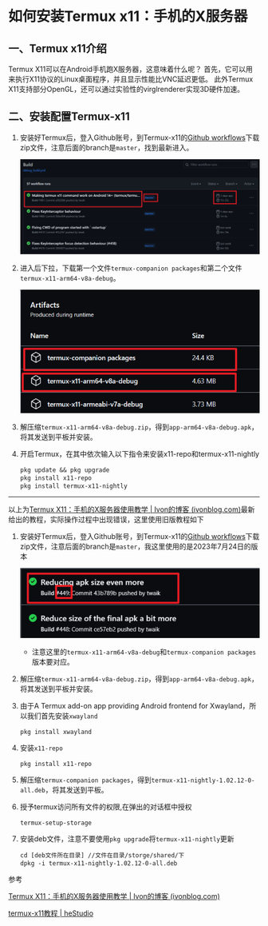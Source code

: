# 如何安装Termux x11：手机的X服务器

## 一、Termux x11介绍

Termux X11可以在Android手机跑X服务器，这意味着什么呢？ 首先，它可以用来执行X11协议的Linux桌面程序，并且显示性能比VNC延迟更低。 此外Termux X11支持部分OpenGL，还可以通过实验性的virglrenderer实现3D硬件加速。

## 二、安装配置Termux-x11

1. 安装好Termux后，登入Github账号，到Termux-x11的[Github workflows](https://github.com/termux/termux-x11/actions/workflows/debug_build.yml)下载zip文件，注意后面的branch是`master`，找到最新进入。

   ![7](img\7.png) 

2. 进入后下拉，下载第一个文件`termux-companion packages`和第二个文件 `termux-x11-arm64-v8a-debug`。

   ![8](img\8.png)

3. 解压缩`termux-x11-arm64-v8a-debug.zip`，得到`app-arm64-v8a-debug.apk`，将其发送到平板并安装。

4. 开启Termux，在其中依次输入以下指令来安装x11-repo和termux-x11-nightly

   ```shell
   pkg update && pkg upgrade
   pkg install x11-repo
   pkg install termux-x11-nightly
   ```

----

以上为[Termux X11：手机的X服务器使用教学 | Ivon的博客 (ivonblog.com)](https://ivonblog.com/posts/termux-x11/)最新给出的教程，实际操作过程中出现错误，这里使用旧版教程如下

1. 安装好Termux后，登入Github账号，到Termux-x11的[Github workflows](https://github.com/termux/termux-x11/actions/workflows/debug_build.yml)下载zip文件，注意后面的branch是`master`，我这里使用的是2023年7月24日的版本

   ![12](img\12.png)

   * 注意这里的`termux-x11-arm64-v8a-debug`和`termux-companion packages`版本要对应。

2. 解压缩`termux-x11-arm64-v8a-debug.zip`，得到`app-arm64-v8a-debug.apk`，将其发送到平板并安装。

3. 由于A Termux add-on app providing Android frontend for Xwayland，所以我们首先安装`xwayland`

   ```shell
   pkg install xwayland
   ```

4. 安装`x11-repo`

   ```shell
   pkg install x11-repo
   ```

5. 解压缩`termux-companion packages`，得到`termux-x11-nightly-1.02.12-0-all.deb`，将其发送到平板。

5. 授予termux访问所有文件的权限,在弹出的对话框中授权

   ```shell
   termux-setup-storage
   ```

6. 安装deb文件，注意不要使用`pkg upgrade`将`termux-x11-nightly`更新

   ```shell
   cd [deb文件所在目录] //文件在目录/storge/shared/下
   dpkg -i termux-x11-nightly-1.02.12-0-all.deb
   ```

   

参考

[Termux X11：手机的X服务器使用教学 | Ivon的博客 (ivonblog.com)](https://ivonblog.com/posts/termux-x11/)

[termux-x11教程 | heStudio](https://www.hestudio.net/posts/termux-x11-tutorial.html)

